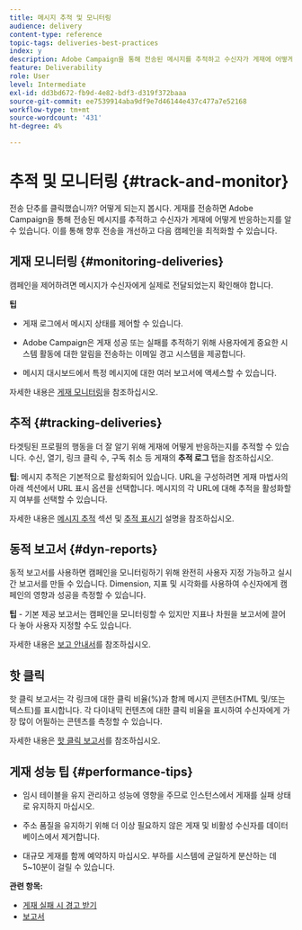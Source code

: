 ```yaml
---
title: 메시지 추적 및 모니터링
audience: delivery
content-type: reference
topic-tags: deliveries-best-practices
index: y
description: Adobe Campaign을 통해 전송된 메시지를 추적하고 수신자가 게재에 어떻게 반응하는지를 확인하는 방법을 알아봅니다
feature: Deliverability
role: User
level: Intermediate
exl-id: dd3bd672-fb9d-4e82-bdf3-d319f372baaa
source-git-commit: ee7539914aba9df9e7d46144e437c477a7e52168
workflow-type: tm+mt
source-wordcount: '431'
ht-degree: 4%

---
```


# 추적 및 모니터링 {#track-and-monitor}

전송 단추를 클릭했습니까? 어떻게 되는지 봅시다. 게재를 전송하면 Adobe Campaign을 통해 전송된 메시지를 추적하고 수신자가 게재에 어떻게 반응하는지를 알 수 있습니다. 이를 통해 향후 전송을 개선하고 다음 캠페인을 최적화할 수 있습니다.

## 게재 모니터링 {#monitoring-deliveries}

캠페인을 제어하려면 메시지가 수신자에게 실제로 전달되었는지 확인해야 합니다.

**팁**

* 게재 로그에서 메시지 상태를 제어할 수 있습니다.

* Adobe Campaign은 게재 성공 또는 실패를 추적하기 위해 사용자에게 중요한 시스템 활동에 대한 알림을 전송하는 이메일 경고 시스템을 제공합니다.

* 메시지 대시보드에서 특정 메시지에 대한 여러 보고서에 액세스할 수 있습니다.

자세한 내용은 [게재 모니터링](../../sending/using/monitoring-a-delivery.md)을 참조하십시오.

## 추적 {#tracking-deliveries}

타겟팅된 프로필의 행동을 더 잘 알기 위해 게재에 어떻게 반응하는지를 추적할 수 있습니다. 수신, 열기, 링크 클릭 수, 구독 취소 등 게재의 **추적 로그** 탭을 참조하십시오.

**팁**: 메시지 추적은 기본적으로 활성화되어 있습니다. URL을 구성하려면 게재 마법사의 아래 섹션에서 URL 표시 옵션을 선택합니다. 메시지의 각 URL에 대해 추적을 활성화할지 여부를 선택할 수 있습니다.

자세한 내용은 [메시지 추적](../../sending/using/tracking-messages.md) 섹션 및 [추적 표시기](../../reporting/using/tracking-indicators.md) 설명을 참조하십시오.

## 동적 보고서 {#dyn-reports}

동적 보고서를 사용하면 캠페인을 모니터링하기 위해 완전히 사용자 지정 가능하고 실시간 보고서를 만들 수 있습니다. Dimension, 지표 및 시각화를 사용하여 수신자에게 캠페인의 영향과 성공을 측정할 수 있습니다.

**팁**  - 기본 제공 보고서는 캠페인을 모니터링할 수 있지만 지표나 차원을 보고서에 끌어다 놓아 사용자 지정할 수도 있습니다.

자세한 내용은 [보고 안내서](../../reporting/using/about-dynamic-reports.md)를 참조하십시오.

## 핫 클릭

핫 클릭 보고서는 각 링크에 대한 클릭 비율(%)과 함께 메시지 콘텐츠(HTML 및/또는 텍스트)를 표시합니다. 각 다이내믹 컨텐츠에 대한 클릭 비율을 표시하여 수신자에게 가장 많이 어필하는 콘텐츠를 측정할 수 있습니다.

자세한 내용은 [핫 클릭 보고서](../../reporting/using/hot-clicks.md)를 참조하십시오.

## 게재 성능 팁 {#performance-tips}

* 임시 테이블을 유지 관리하고 성능에 영향을 주므로 인스턴스에서 게재를 실패 상태로 유지하지 마십시오.

* 주소 품질을 유지하기 위해 더 이상 필요하지 않은 게재 및 비활성 수신자를 데이터베이스에서 제거합니다.

* 대규모 게재를 함께 예약하지 마십시오. 부하를 시스템에 균일하게 분산하는 데 5~10분이 걸릴 수 있습니다.

**관련 항목:**

* [게재 실패 시 경고 받기](../../sending/using/receiving-alerts-when-failures-happen.md)
* [보고서](../../reporting/using/about-dynamic-reports.md)
